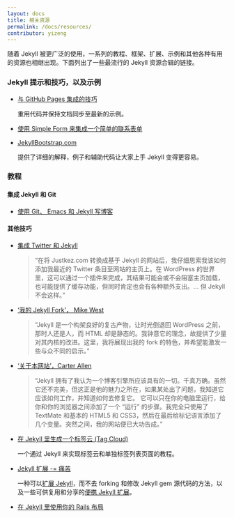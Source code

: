```yaml
---
layout: docs
title: 相关资源
permalink: /docs/resources/
contributor: yizeng
---
```


随着 Jekyll 被更广泛的使用，一系列的教程、框架、扩展、示例和其他各种有用的资源也相继出现。下面列出了一些最流行的
Jekyll 资源合辑的链接。

### Jekyll 提示和技巧，以及示例

- [与 GitHub Pages 集成的技巧](https://gist.github.com/2890453)

  重用代码并保持文档同步至最新的示例。

- [使用 Simple Form 来集成一个简单的联系表单](http://getsimpleform.com/)

- [JekyllBootstrap.com](http://jekyllbootstrap.com)

  提供了详细的解释，例子和辅助代码让大家上手 Jekyll 变得更容易。

### 教程

#### 集成 Jekyll 和 Git

- [使用 Git、 Emacs 和 Jekyll 写博客](http://metajack.im/2009/01/23/blogging-with-git-emacs-and-jekyll/)

#### 其他技巧

- [集成 Twitter 和 Jekyll](http://www.justkez.com/integrating-twitter-with-jekyll/)
  > “在将 Justkez.com 转换成基于 Jekyll 的网站后，我仔细思索我该如何添加我最近的 Twitter 条目至网站的主页上。在 WordPress 的世界里，这可以通过一个插件来完成，其结果可能会或不会阻塞主页加载，也可能提供了缓存功能，但同时肯定也会有各种额外支出。… 但 Jekyll 不会这样。”

- [‘我的 Jekyll Fork’， Mike West](http://mikewest.org/2009/11/my-jekyll-fork)
  > “Jekyll 是一个构架良好的复古产物，让时光倒退回 WordPress 之前，那时人还是人，而 HTML 却是静态的。我钟意它的理念，故提供了少量对其内核的改进。这里，我将展现出我的 fork 的特色，并希望能激发一些与众不同的启示。”

- [‘关于本网站’，Carter Allen](http://cartera.me/2010/08/12/about-this-website/)
  > “Jekyll 拥有了我认为一个博客引擎所应该具有的一切。千真万确。虽然它还不完美，但这正是他的魅力之所在，如果某处出了问题，我知道它应该如何工作，并知道如何去修复它。 它可以只在你的电脑里运行，给你和你的浏览器之间添加了一个 “运行” 的步骤。我完全只使用了 TextMate 和基本的 HTML5 和 CSS3，然后在最后给标记语言添加了几个变量。突然之间，我的网站便已大功告成。”

- [在 Jekyll 里生成一个标签云 (Tag Cloud)](http://www.justkez.com/generating-a-tag-cloud-in-jekyll/)

  一个通过 Jekyll 来实现标签云和单独标签列表页面的教程。

- [Jekyll 扩展 -= 痛苦](http://rfelix.com/2010/01/19/jekyll-extensions-minus-equal-pain/)

  一种可以[扩展 Jekyll](http://github.com/rfelix/jekyll_ext)，而不去 forking 和修改 Jekyll gem 源代码的方法，以及一些可供复用和分享的[便携 Jekyll 扩展](http://wiki.github.com/rfelix/jekyll_ext/extensions)。

- [在 Jekyll 里使用你的 Rails 布局](http://numbers.brighterplanet.com/2010/08/09/sharing-rails-views-with-jekyll)
